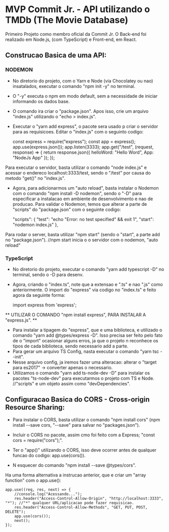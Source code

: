# MVP Commit Jr. - API utilizando o TMDb (The Movie Database)

Primeiro Projeto como membro oficial da Commit Jr. O Back-end foi realizado em Node.js, (com TypeScript) e Front-end, em React.

## Construcao Basica de uma API:

### NODEMON
- No diretorio do projeto, com o Yarn e Node (via Chocolatey ou nao) insatalados, executar o comando "npm init -y" no terminal.
- O "-y" executa o npm em modo default, sem a necessidade de iniciar informando os dados base.
- O comando ira criar o "package.json". Apos isso, crie um arquivo "index.js" utilizando o "echo > index.js".
- Executar o "yarn add express", o pacote sera usado p criar o servidor para as requisicoes.
Editar o "index.js" com o seguinto codigo:

	const express = require("express");
	const app = express();
	app.use(express.json());
	app.listen(3333);
	app.get("/test", (request, response) => {
	  return response.json({
	    helloWord: "Hello Word",
	    App: "NodeJs App"
	  });
	});

Para executar o servidor, basta utilizar o comando "node index.js" e acessar o endereco localhost:3333/test, sendo o "/test" por causa do metodo "get()" no "index.js".
- Agora, para adicionarmos um "auto reload", basta instalar o Nodemon com o comando "npm install -D nodemon", sendo o "-D" para especificar a instalacao em ambiente de desenvolvimento e nao de producao.
Para validar o Nodemon, temos que alterar a parte de "scripts" do "package.json" com o seguinte codigo:

	"scripts": {
	    "test": "echo \"Error: no test specified\" && exit 1",
	    "start": "nodemon index.js"
	},
	
Para rodar o server, basta utilizar "npm start" (sendo o "start", a parte add no "package.json").
//npm start inicia o o servidor com o nodemon, "auto reload"


### TypeScript
- No diretorio do projeto, executar o comando "yarn add typescript -D" no terminal, sendo o -D para desenv.
- Agora, criando o "index.ts", note que a extensao e ".ts" e nao ".js" como anteriormente.
O import do "express" via codigo no "index.ts" e feito agora da seguinte forma:

	import express from 'express';

** UTILIZAR O COMANDO "npm install express", PARA INSTALAR A "express.js". **

- Para instalar a tipagem do "express", que e uma biblioteca, e utilizado o comando "yarn add @types/express -D". Isso precisa ser feito pelo fato de o "import" ocasionar alguns erros, ja que o projeto n reconhece os tipos de cada biblioteca, sendo necessario add a parte.
- Para gerar um arquivo TS Config, nasta executar o comando "yarn tsc --init".
- Nesse arquivo config, ja iremos fazer uma alteracao: alterar o "target para es2017" -> converter apenas o necessario.
- Utilizamos o comando "yarn add ts-node-dev -D" para instalar os pacotes "ts-node-dev" para executarmos o projeto com TS e Node.
//"scripts" e um objeto assim como "devDependencies".

## Configuracao Basica do CORS - Cross-origin Resource Sharing:

- Para instalar o CORS, basta utilizar o comando "npm install cors" (npm install --save cors, "--save" para salvar no "packages.json").
- Incluir o CORS no pacote, assim cmo foi feito com a Express; "const cors = require("cors");".
- Ter o "app()" utilizando o CORS, isso deve ocorrer antes de qualquer funcao do codigo: app.use(cors()).

- N esquecer do comando "npm install --save @types/cors".

Ha uma forma alternativa a instrucao anterior, que e criar um "array function" com o app.use():

	app.use((req, res, next) => {
		//console.log("Acessando...");
		res.header("Access-Control-Allow-Origin", "http://localhost:3333", "*"); //"*" qualquer URL/aplicacao pode fazer requisicao.
		res.header("Access-Control-Allow-Methods", "GET, PUT, POST, DELETE");
		app.use(cors());
		next();
	});
